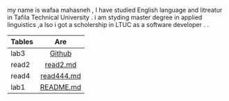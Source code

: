 my name is wafaa mahasneh , I have studied English language and litreatur in Tafila Technical University . i am styding master degree in applied linguistics ,a lso i got a scholership in LTUC as a software developer . . 



| Tables   |      Are      | 
|----------|:-------------:|
|lab3   |  [Github](https://github.com/Wafaa99722/labo33/settings/pages/themes?source=master) | 
| read2 |   [read2.md](https://wafaa99722.github.io/learning--journal-/read2)    |   
|read4  |[read444.md](https://wafaa99722.github.io/learning--journal-/read444)  |  
|lab1 | [README.md](https://wafaa99722.github.io/learning--journal-/README)  |    
   
